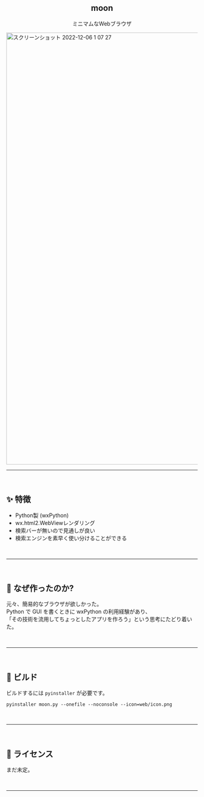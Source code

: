 <h2 align="center"><b>moon</b></h2>
<p align="center">
ミニマムなWebブラウザ
</p>
<img width="1136" alt="スクリーンショット 2022-12-06 1 07 27" src="https://user-images.githubusercontent.com/88177671/205685066-d6012c26-2a77-4333-8842-c7cf5c5092b5.png">

<hr>
<br>

## ✨ 特徴
- Python製 (wxPython)
- wx.html2.WebViewレンダリング
- 検索バーが無いので見通しが良い
- 検索エンジンを素早く使い分けることができる

<br>
<hr>
<br>

## 🌱 なぜ作ったのか?
元々、簡易的なブラウザが欲しかった。  
Python で GUI を書くときに wxPython の利用経験があり、  
「その技術を流用してちょっとしたアプリを作ろう」という思考にたどり着いた。

<br>
<hr>
<br>

## 🔨 ビルド
ビルドするには <code>pyinstaller</code> が必要です。
```
pyinstaller moon.py --onefile --noconsole --icon=web/icon.png
```
<br>
<hr>
<br>

## 📝 ライセンス
まだ未定。

<br>
<hr>